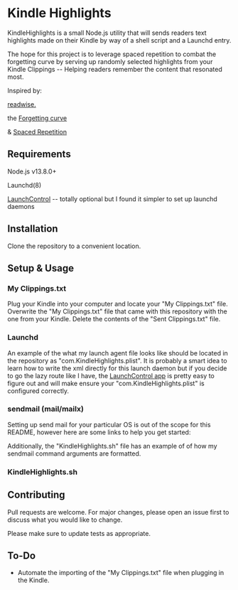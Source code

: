 # Kindle Highlights

KindleHighlights is a small Node.js utility that will sends readers text highlights made on their Kindle by way of a shell script and a Launchd entry.

The hope for this project is to leverage spaced repetition to combat the forgetting curve by serving up randomly selected highlights from your Kindle Clippings -- Helping readers remember the content that resonated most.

Inspired by:

[readwise.](https://readwise.io/)

the [Forgetting curve](https://en.wikipedia.org/wiki/Forgetting_curve)

& [Spaced Repetition](https://en.wikipedia.org/wiki/Spaced_repetition)

##  Requirements

Node.js v13.8.0+

Launchd(8)

[LaunchControl](https://www.soma-zone.com/LaunchControl/) -- totally optional but I found it simpler to set up launchd daemons 

## Installation

Clone the repository to a convenient location. 

## Setup & Usage

### My Clippings.txt

Plug your Kindle into your computer and locate your "My Clippings.txt" file.
Overwrite the "My Clippings.txt" file that came with this repository with the one from your Kindle.
Delete the contents of the "Sent Clippings.txt" file.

### Launchd

An example of the what my launch agent file looks like should be located in the repository as "com.KindleHighlights.plist". It is probably a smart idea to learn how to write the xml directly for this launch daemon but if you decide to go the lazy route like I have, the [LaunchControl app](https://www.soma-zone.com/LaunchControl/) is pretty easy to figure out and will make ensure your "com.KindleHighlights.plist" is configured correctly. 

### sendmail (mail/mailx)

Setting up send mail for your particular OS is out of the scope for this README, however here are some links to help you get started:

Additionally, the "KindleHighlights.sh" file has an example of of how my sendmail command arguments are formatted. 

### KindleHighlights.sh

## Contributing
Pull requests are welcome. For major changes, please open an issue first to discuss what you would like to change.

Please make sure to update tests as appropriate.

## To-Do

- Automate the importing of the "My Clippings.txt" file when plugging in the Kindle.
